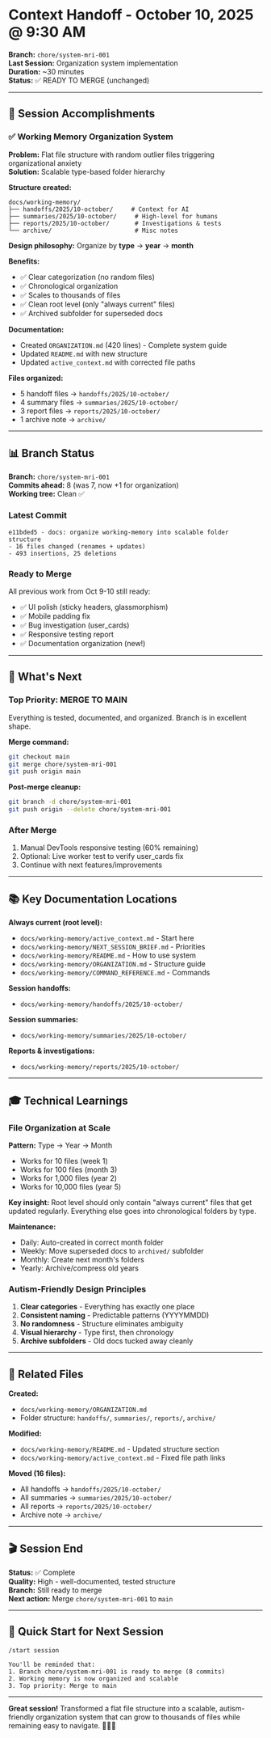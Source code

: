 # Context Handoff - October 10, 2025 @ 9:30 AM

**Branch:** `chore/system-mri-001`  
**Last Session:** Organization system implementation  
**Duration:** ~30 minutes  
**Status:** ✅ READY TO MERGE (unchanged)

---

## 🎯 Session Accomplishments

### ✅ Working Memory Organization System
**Problem:** Flat file structure with random outlier files triggering organizational anxiety  
**Solution:** Scalable type-based folder hierarchy

**Structure created:**
```
docs/working-memory/
├── handoffs/2025/10-october/     # Context for AI
├── summaries/2025/10-october/     # High-level for humans
├── reports/2025/10-october/       # Investigations & tests
└── archive/                       # Misc notes
```

**Design philosophy:** Organize by **type** → **year** → **month**

**Benefits:**
- ✅ Clear categorization (no random files)
- ✅ Chronological organization
- ✅ Scales to thousands of files
- ✅ Clean root level (only "always current" files)
- ✅ Archived subfolder for superseded docs

**Documentation:**
- Created `ORGANIZATION.md` (420 lines) - Complete system guide
- Updated `README.md` with new structure
- Updated `active_context.md` with corrected file paths

**Files organized:**
- 5 handoff files → `handoffs/2025/10-october/`
- 4 summary files → `summaries/2025/10-october/`
- 3 report files → `reports/2025/10-october/`
- 1 archive note → `archive/`

---

## 📊 Branch Status

**Branch:** `chore/system-mri-001`  
**Commits ahead:** 8 (was 7, now +1 for organization)  
**Working tree:** Clean ✅

### Latest Commit
```
e11bded5 - docs: organize working-memory into scalable folder structure
- 16 files changed (renames + updates)
- 493 insertions, 25 deletions
```

### Ready to Merge
All previous work from Oct 9-10 still ready:
- ✅ UI polish (sticky headers, glassmorphism)
- ✅ Mobile padding fix
- ✅ Bug investigation (user_cards)
- ✅ Responsive testing report
- ✅ Documentation organization (new!)

---

## 🚀 What's Next

### Top Priority: MERGE TO MAIN
Everything is tested, documented, and organized. Branch is in excellent shape.

**Merge command:**
```bash
git checkout main
git merge chore/system-mri-001
git push origin main
```

**Post-merge cleanup:**
```bash
git branch -d chore/system-mri-001
git push origin --delete chore/system-mri-001
```

### After Merge
1. Manual DevTools responsive testing (60% remaining)
2. Optional: Live worker test to verify user_cards fix
3. Continue with next features/improvements

---

## 📚 Key Documentation Locations

**Always current (root level):**
- `docs/working-memory/active_context.md` - Start here
- `docs/working-memory/NEXT_SESSION_BRIEF.md` - Priorities
- `docs/working-memory/README.md` - How to use system
- `docs/working-memory/ORGANIZATION.md` - Structure guide
- `docs/working-memory/COMMAND_REFERENCE.md` - Commands

**Session handoffs:**
- `docs/working-memory/handoffs/2025/10-october/`

**Session summaries:**
- `docs/working-memory/summaries/2025/10-october/`

**Reports & investigations:**
- `docs/working-memory/reports/2025/10-october/`

---

## 🎓 Technical Learnings

### File Organization at Scale

**Pattern:** Type → Year → Month
- Works for 10 files (week 1)
- Works for 100 files (month 3)
- Works for 1,000 files (year 2)
- Works for 10,000 files (year 5)

**Key insight:** Root level should only contain "always current" files that get updated regularly. Everything else goes into chronological folders by type.

**Maintenance:**
- Daily: Auto-created in correct month folder
- Weekly: Move superseded docs to `archived/` subfolder
- Monthly: Create next month's folders
- Yearly: Archive/compress old years

### Autism-Friendly Design Principles

1. **Clear categories** - Everything has exactly one place
2. **Consistent naming** - Predictable patterns (YYYYMMDD)
3. **No randomness** - Structure eliminates ambiguity
4. **Visual hierarchy** - Type first, then chronology
5. **Archive subfolders** - Old docs tucked away cleanly

---

## 🔗 Related Files

**Created:**
- `docs/working-memory/ORGANIZATION.md`
- Folder structure: `handoffs/`, `summaries/`, `reports/`, `archive/`

**Modified:**
- `docs/working-memory/README.md` - Updated structure section
- `docs/working-memory/active_context.md` - Fixed file path links

**Moved (16 files):**
- All handoffs → `handoffs/2025/10-october/`
- All summaries → `summaries/2025/10-october/`
- All reports → `reports/2025/10-october/`
- Archive note → `archive/`

---

## 🎬 Session End

**Status:** ✅ Complete  
**Quality:** High - well-documented, tested structure  
**Branch:** Still ready to merge  
**Next action:** Merge `chore/system-mri-001` to `main`

---

## 🎯 Quick Start for Next Session

```
/start session

You'll be reminded that:
1. Branch chore/system-mri-001 is ready to merge (8 commits)
2. Working memory is now organized and scalable
3. Top priority: Merge to main
```

---

**Great session!** Transformed a flat file structure into a scalable, autism-friendly organization system that can grow to thousands of files while remaining easy to navigate. 🧠✨📂







